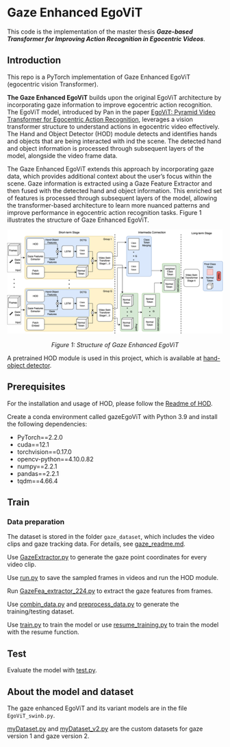 # Gaze Enhanced EgoViT
This code is the implementation of the master thesis ***Gaze-based Transformer for Improving Action Recognition in Egocentric Videos***.


## Introduction
This repo is a PyTorch implementation of Gaze Enhanced EgoViT (egocentric vision Transformer).

**The Gaze Enhanced EgoViT** builds upon the original EgoViT architecture by incorporating gaze information to improve egocentric action recognition. The EgoViT model, introduced by Pan in the paper [EgoViT: Pyramid Video Transformer for Egocentric Action Recognition](http://arxiv.org/abs/2303.08920), leverages a vision transformer structure to understand actions in egocentric video effectively. The Hand and Object Detector (HOD) module detects and identifies hands and objects that are being interacted with ind the scene. The detected hand and object information is processed through subsequent layers of the model, alongside the video frame data.

The Gaze Enhanced EgoViT extends this approach by incorporating gaze data, which provides additional context about the user’s focus within the scene. Gaze information is extracted using a Gaze Feature Extractor and then fused with the detected hand and object information. This enriched set of features is processed through subsequent layers of the model, allowing the transformer-based architecture to learn more nuanced patterns and improve performance in egocentric action recognition tasks. Figure 1 illustrates the structure of Gaze Enhanced EgoViT.

<!--![method](assets/structure.png)
*Figure 1: Structure of Gaze Enhanced EgoViT*-->

<p align="center">
  <img src="assets/structure.png" alt="Figure 1: Structure of Gaze Enhanced EgoViT">
</p>

<p align="center">
  <em>Figure 1: Structure of Gaze Enhanced EgoViT</em>
</p>

A pretrained HOD module is used in this project, which is available at [hand-object detector](https://github.com/ddshan/hand_object_detector).

## Prerequisites
For the installation and usage of HOD, please follow the [Readme of HOD](https://github.com/ddshan/hand_object_detector/blob/master/README.md).

Create a conda environment called gazeEgoViT with Python 3.9 and install the following dependencies:
* PyTorch==2.2.0
* cuda==12.1
* torchvision==0.17.0
* opencv-python==4.10.0.82
* numpy==2.2.1
* pandas==2.2.1
* tqdm==4.66.4

## Train
### Data preparation
The dataset is stored in the folder `gaze_dataset`, which includes the video clips and gaze tracking data. For details, see [gaze_readme.md](gaze_dataset/gaze_readme.md).

Use [GazeExtractor.py](gaze_preprocessing/GazeExtractor.py) to generate the gaze point coordinates for every video clip.

Use [run.py](run.py) to save the sampled frames in videos and run the HOD module.

Run [GazeFea_extractor_224.py](GazeFeatures/GazeFea_extractor_224.py) to extract the gaze features from frames.

Use [combin_data.py](GazeFeatures/combin_data.py) and [preprocess_data.py](transformer/preprocess_data.py) to generate the training/testing dataset.

Use [train.py](transformer/train.py) to train the model or use [resume_training.py](transformer/resume_training.py) to train the model with the resume function.

## Test
Evaluate the model with [test.py](transformer/test.py).

## About the model and dataset

The gaze enhanced EgoViT and its variant models are in the file `EgoViT_swinb.py`.

[myDataset.py](transformer/myDataset.py) and [myDataset_v2.py](transformer/myDataset_v2.py) are the custom datasets for gaze version 1 and gaze version 2.